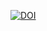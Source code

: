 <a href="https://zenodo.org/badge/latestdoi/533000112"><img src="https://zenodo.org/badge/533000112.svg" alt="DOI"></a>
